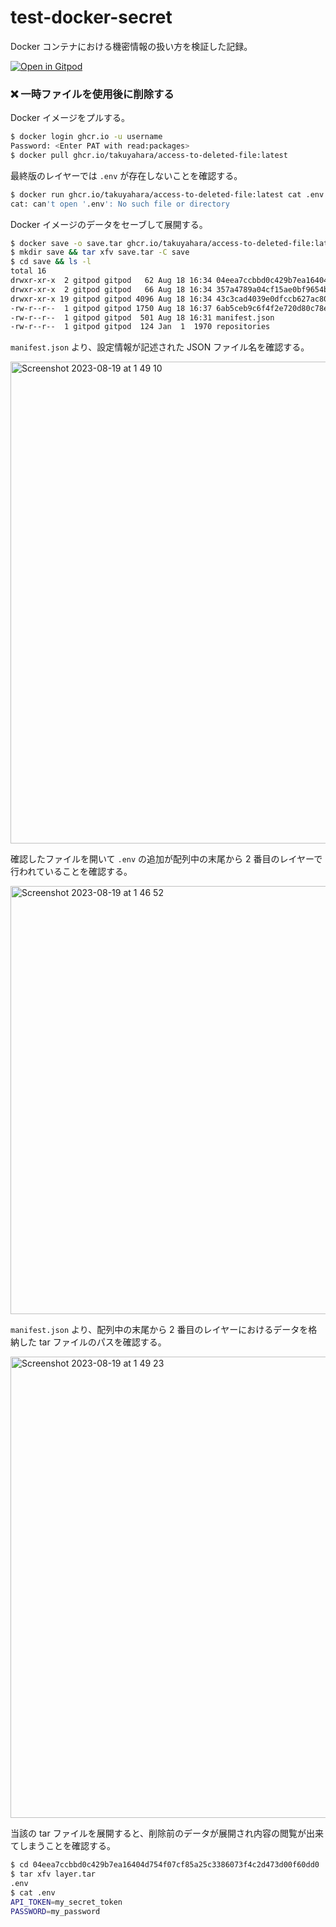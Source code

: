 # test-docker-secret

Docker コンテナにおける機密情報の扱い方を検証した記録。

[![Open in Gitpod](https://gitpod.io/button/open-in-gitpod.svg)](https://gitpod.io/#https://github.com/takuyahara/test-docker-secret)

### ❌ 一時ファイルを使用後に削除する

Docker イメージをプルする。

```bash
$ docker login ghcr.io -u username
Password: <Enter PAT with read:packages>
$ docker pull ghcr.io/takuyahara/access-to-deleted-file:latest
```

最終版のレイヤーでは `.env` が存在しないことを確認する。

```bash
$ docker run ghcr.io/takuyahara/access-to-deleted-file:latest cat .env
cat: can't open '.env': No such file or directory
```

Docker イメージのデータをセーブして展開する。

```bash
$ docker save -o save.tar ghcr.io/takuyahara/access-to-deleted-file:latest
$ mkdir save && tar xfv save.tar -C save
$ cd save && ls -l
total 16
drwxr-xr-x  2 gitpod gitpod   62 Aug 18 16:34 04eea7ccbbd0c429b7ea16404d754f07cf85a25c3386073f4c2d473d00f60dd0
drwxr-xr-x  2 gitpod gitpod   66 Aug 18 16:34 357a4789a04cf15ae0bf9654b98f8ce2d7e3b71c0ed3507828f58684f981ffe7
drwxr-xr-x 19 gitpod gitpod 4096 Aug 18 16:34 43c3cad4039e0dfccb627ac80524d0890ad58d02dfd6cae315f53b8d495c91c7
-rw-r--r--  1 gitpod gitpod 1750 Aug 18 16:37 6ab5ceb9c6f4f2e720d80c78e3e651a68883ca9a744ffda16eac3188ade8b8f4.json
-rw-r--r--  1 gitpod gitpod  501 Aug 18 16:31 manifest.json
-rw-r--r--  1 gitpod gitpod  124 Jan  1  1970 repositories
```

`manifest.json` より、設定情報が記述された JSON ファイル名を確認する。

<img width="771" alt="Screenshot 2023-08-19 at 1 49 10" src="https://github.com/takuyahara/test-docker-secret/assets/46240835/ef1ac993-1c57-4d1c-8db8-7f06df61f057">

確認したファイルを開いて `.env` の追加が配列中の末尾から 2 番目のレイヤーで行われていることを確認する。

<img width="685" alt="Screenshot 2023-08-19 at 1 46 52" src="https://github.com/takuyahara/test-docker-secret/assets/46240835/d7819f11-b2a1-465d-a0c1-5943a91fc29e">

`manifest.json` より、配列中の末尾から 2 番目のレイヤーにおけるデータを格納した tar ファイルのパスを確認する。

<img width="738" alt="Screenshot 2023-08-19 at 1 49 23" src="https://github.com/takuyahara/test-docker-secret/assets/46240835/ebbc39a4-8f4f-4a1a-aefd-d68af6585a24">

当該の tar ファイルを展開すると、削除前のデータが展開され内容の閲覧が出来てしまうことを確認する。

```bash
$ cd 04eea7ccbbd0c429b7ea16404d754f07cf85a25c3386073f4c2d473d00f60dd0
$ tar xfv layer.tar 
.env
$ cat .env
API_TOKEN=my_secret_token
PASSWORD=my_password
```